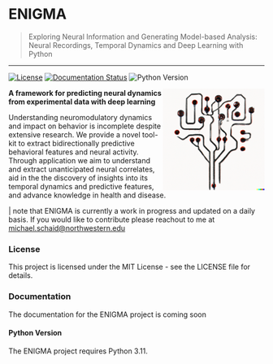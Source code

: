 # ENIGMA 
> Exploring Neural Information and Generating Model-based Analysis: Neural Recordings, Temporal Dynamics and Deep Learning with Python
___
[![License](https://img.shields.io/github/license/Mschaid/dopamine_modeling.svg)](https://github.com/Mschaid/dopamine_modeling)
[![Documentation Status](https://readthedocs.org/projects/dopamine-modeling/badge/?version=latest)](https://dopamine-modeling.readthedocs.io/en/latest/?badge=latest)
![Python Version](https://img.shields.io/badge/python3.11-red.svg)

<img src="images/logo.png" alt="Logo" width="200" align="right"/>

**A framework for predicting neural dynamics from experimental data with deep learning**

Understanding neuromodulatory dynamics and impact on behavior is incomplete despite extensive research. We provide a novel tool-kit to extract bidirectionally predictive behavioral features and neural activity. Through application we aim to understand and extract unanticipated neural correlates, aid in the the discovery of insights into its temporal dynamics and predictive features, and advance knowledge in health and disease.

| note that ENIGMA is currently a work in progress and updated on a daily basis. If you would like to contribute please reachout to me at michael.schaid@northwestern.edu


### License
This project is licensed under the MIT License - see the LICENSE file for details.

### Documentation
The documentation for the ENIGMA project is coming soon

#### Python Version
The ENIGMA project requires Python 3.11.
